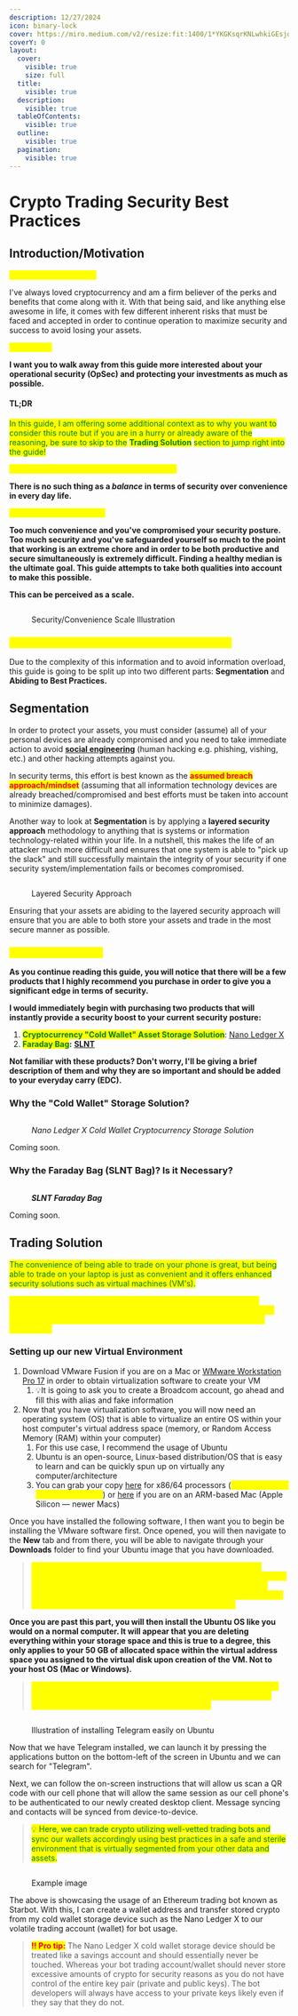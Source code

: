 ```yaml
---
description: 12/27/2024
icon: binary-lock
cover: https://miro.medium.com/v2/resize:fit:1400/1*YKGKsqrKNLwhkiGEsjobCw.gif
coverY: 0
layout:
  cover:
    visible: true
    size: full
  title:
    visible: true
  description:
    visible: true
  tableOfContents:
    visible: true
  outline:
    visible: true
  pagination:
    visible: true
---
```


# Crypto Trading Security Best Practices

## Introduction/Motivation

<mark style="color:yellow;">**Why create this guide?**</mark>

I've always loved cryptocurrency and am a firm believer of the perks and benefits that come along with it. With that being said, and like anything else awesome in life, it comes with few different inherent risks that must be faced and accepted in order to continue operation to maximize security and success to avoid losing your assets.&#x20;

<mark style="color:yellow;">**The Goals?**</mark>

**I want you to walk away from this guide more interested about your operational security (OpSec) and protecting your investments as much as possible.**

#### TL;DR

<mark style="color:green;">In this guide, I am offering some additional context as to why you want to consider this route but if you are in a hurry or already aware of the reasoning, be sure to skip to the</mark> <mark style="color:green;"></mark><mark style="color:green;">**Trading Solution**</mark> <mark style="color:green;"></mark><mark style="color:green;">section to jump right into the guide!</mark>

<mark style="color:yellow;">**In the world of cyber security, I've learned...**</mark>

**There is no such thing as a&#x20;**_**balance**_**&#x20;in terms of security over convenience in every day life.**&#x20;

<mark style="color:yellow;">**Confused? Keep reading:**</mark>&#x20;

**Too much convenience and you've compromised your security posture. Too much security and you've safeguarded yourself so much to the point that working is an extreme chore and in order to be both productive and secure simultaneously is extremely difficult. Finding a healthy median is the ultimate goal. This guide attempts to take both qualities into account to make this possible.**&#x20;

**This can be perceived as a scale.**

<figure><img src=".gitbook/assets/image.png" alt=""><figcaption><p>Security/Convenience Scale Illustration</p></figcaption></figure>

### <mark style="color:yellow;">**What is the structure of this guide going to follow?**</mark>

Due to the complexity of this information and to avoid information overload, this guide is going to be split up into two different parts: **Segmentation** and **Abiding to Best Practices.**

## Segmentation

In order to protect your assets, you must consider (assume) all of your personal devices are already compromised and you need to take immediate action to avoid [**social engineering**](https://www.cmu.edu/iso/aware/dont-take-the-bait/social-engineering.html) (human hacking e.g. phishing, vishing, etc.) and other hacking attempts against you.&#x20;

In security terms, this effort is best known as the <mark style="color:red;">**assumed breach approach/mindset**</mark> (assuming that all information technology devices are already breached/compromised and best efforts must be taken into account to minimize damages).

Another way to look at **Segmentation** is by applying a **layered security approach** methodology to anything that is systems or information technology-related within your life. In a nutshell, this makes the life of an attacker much more difficult and ensures that one system is able to "pick up the slack" and still successfully maintain the integrity of your security if one security system/implementation fails or becomes compromised. &#x20;

<figure><img src=".gitbook/assets/image (231).png" alt=""><figcaption><p>Layered Security Approach</p></figcaption></figure>

Ensuring that your assets are abiding to the layered security approach will ensure that you are able to both store your assets and trade in the most secure manner as possible.&#x20;

### <mark style="color:yellow;">**How do I get started?**</mark>

**As you continue reading this guide, you will notice that there will be a few products that I highly recommend you purchase in order to give you a significant edge in terms of security.**&#x20;

**I would immediately begin with purchasing two products that will instantly provide a security boost to your current security posture:**

1. <mark style="color:green;">**Cryptocurrency "Cold Wallet" Asset Storage Solution**</mark>: [Nano Ledger X](https://www.amazon.com/Ledger-Nano-Cryptocurrency-Hardware-Bluetooth/dp/B07M6R4NK3?crid=2HMJ8FGL8U11B\&dib=eyJ2IjoiMSJ9.m3q5go0pbnWJTR1UHvEWY110NjB0sEg1L4Q3dQ-snLtZt70Wyr44sTtHVhiARCSjMP3xXUxZqBm76Tk_Db3PGBa58AIDyU7jbxdQzZMx1pL3RsQe9GgGMvVucU97zXiTIuNPl6zDcsESE6kYAY9wdfb7AjhLEFRJbyBbX5WVbt8sOb2CExgPvAtRcSe4F3DDlAEc3nYAdM_8opLm7vw_y1KzfTNjkVbfa_zisbowhIo.aE6UsS8rvl6t2lLHQMMZpM7_qK0X2nc5MwDceYzSAts\&dib_tag=se\&keywords=nano+ledger+zero\&qid=1735824223\&sprefix=nano+ledger+zero%2Caps%2C126\&sr=8-4)
2. <mark style="color:green;">**Faraday Bag**</mark>**:** [**SLNT**](https://www.amazon.com/dp/B07CRNSZ3G?_encoding=UTF8\&th=1)&#x20;

**Not familiar with these products? Don't worry, I'll be giving a brief description of them and why they are so important and should be added to your everyday carry (EDC).**

### Why the "Cold Wallet" Storage Solution?

<figure><img src=".gitbook/assets/image (233).png" alt=""><figcaption><p><em>Nano Ledger X Cold Wallet Cryptocurrency Storage Solution</em></p></figcaption></figure>

Coming soon.

### Why the Faraday Bag (SLNT Bag)? Is it Necessary?

<figure><img src=".gitbook/assets/image (234).png" alt=""><figcaption><p><em><strong>SLNT Faraday Bag</strong></em></p></figcaption></figure>

Coming soon.

## Trading Solution

<mark style="color:green;">The convenience of being able to trade on your phone is great, but being able to trade on your laptop is just as convenient and it offers enhanced security solutions such as virtual machines (VM's).</mark>&#x20;

<mark style="color:yellow;">This is essentially a segmented, more secure environment for you to conduct your daily activities in. Whether you are on a Mac or a Windows laptop or PC, you will be able to utilize this technology following these techniques.</mark>&#x20;

### Setting up our new Virtual Environment

1. Download VMware Fusion if you are on a Mac or [WMware Workstation Pro 17](https://blogs.vmware.com/workstation/2024/05/vmware-workstation-pro-now-available-free-for-personal-use.html) in order to obtain virtualization software to create your VM
   1. 💡It is going to ask you to create a Broadcom account, go ahead and fill this with alias and fake information
2. Now that you have virtualization software, you will now need an operating system (OS) that is able to virtualize an entire OS within your host computer's virtual address space (memory, or Random Access Memory (RAM) within your computer)
   1. For this use case, I recommend the usage of Ubuntu
   2. Ubuntu is an open-source, Linux-based distribution/OS that is easy to learn and can be quickly spun up on virtually any computer/architecture&#x20;
   3. You can grab your copy [here](https://releases.ubuntu.com/22.04/ubuntu-22.04.5-desktop-amd64.iso) for x86/64 processors (<mark style="color:yellow;">most of you will download this one</mark>) or [here](https://www.youtube.com/redirect?event=video_description\&redir_token=QUFFLUhqbWVhLURlbmFCcmhTSEtTRDFNM25nd1Yyb3FqQXxBQ3Jtc0trdVMxVi15NFNsMnoxSVh2b09TRDNoRXppSm5Da1Z4aGU4dFVvc3JlVlBYeGxVa2h0cXlLMUxXenAxckFyRUFpeHpRdjlrWVNvcl90UU5sc0ZXemthVkN1LXBPc1M5Wm1nY3NCNUo3SFV5NEhXbFYxNA\&q=https%3A%2F%2Fcdimage.ubuntu.com%2Fjammy%2Fdaily-live%2Fcurrent%2F\&v=b8W2-zjzOK0) if you are on an ARM-based Mac (Apple Silicon — newer Macs)

Once you have installed the following software, I then want you to begin be installing the VMware software first. Once opened, you will then navigate to the **New** tab and from there, you will be able to navigate through your **Downloads** folder to find your Ubuntu image that you have downloaded.

> &#x20;_<mark style="color:yellow;">**🚨 Be sure to adjust your CPU and memory count to above the default values. For most, the sweet spot will be around 4 CPU's and 8GB of memory. This is crucial to having a stable, reliable, and speedy virtualized system. Also, for this purpose, 50GB of storage space is plenty for this type of application for the VM.**</mark>_

**Once you are past this part, you will then install the Ubuntu OS like you would on a normal computer. It will appear that you are deleting everything within your storage space and this is true to a degree, this only applies to your 50 GB of allocated space within the virtual address space you assigned to the virtual disk upon creation of the VM. Not to your host OS (Mac or Windows).**&#x20;

> <mark style="color:yellow;">**🤔 If you are confused at this part, please reach out to me and I will gladly help you with this step. You will only need to do this once after it is successfully installed and configured.**</mark>

<figure><img src=".gitbook/assets/image (232).png" alt=""><figcaption><p>Illustration of installing Telegram easily on Ubuntu</p></figcaption></figure>

Now that we have Telegram installed, we can launch it by pressing the applications button on the bottom-left of the screen in Ubuntu and we can search for "Telegram".&#x20;

Next, we can follow the on-screen instructions that will allow us scan a QR code with our cell phone that will allow the same session as our cell phone's to be authenticated to our newly created desktop client. Message syncing and contacts will be synced from device-to-device.&#x20;

> <mark style="color:green;">💡 Here, we can trade crypto utilizing well-vetted trading bots and sync our wallets accordingly using best practices in a safe and sterile environment that is virtually segmented from your other data and assets.</mark> &#x20;

<figure><img src=".gitbook/assets/image (235).png" alt=""><figcaption><p>Example image</p></figcaption></figure>

The above is showcasing the usage of an Ethereum trading bot known as Starbot. With this, I can create a wallet address and transfer stored crypto from my cold wallet storage device such as the Nano Ledger X to our volatile trading account (wallet) for bot usage.&#x20;

> <mark style="color:red;">**‼️ Pro tip:**</mark> The Nano Ledger X cold wallet storage device should be treated like a savings account and should essentially never be touched. Whereas your bot trading account/wallet should never store excessive amounts of crypto for security reasons as you do not have control of the entire key pair (private and public keys). The bot developers will always have access to your private keys likely even if they say that they do not.

